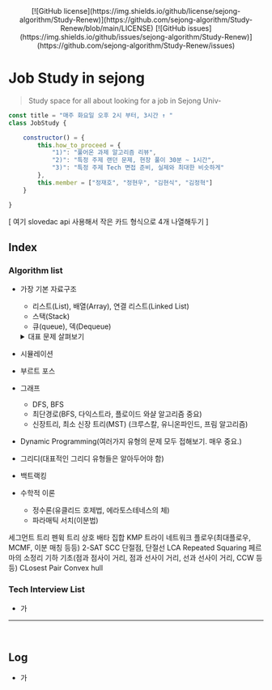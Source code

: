 <div align = "center">
[![GitHub license](https://img.shields.io/github/license/sejong-algorithm/Study-Renew)](https://github.com/sejong-algorithm/Study-Renew/blob/main/LICENSE)
[![GitHub issues](https://img.shields.io/github/issues/sejong-algorithm/Study-Renew)](https://github.com/sejong-algorithm/Study-Renew/issues)
<!-- [![GitHub forks](https://img.shields.io/github/forks/Nuung/all-about-javascript)](https://github.com/Nuung/all-about-javascript/network) -->
<!-- [![GitHub stars](https://img.shields.io/github/stars/Nuung/all-about-javascript)](https://github.com/Nuung/all-about-javascript/stargazers) -->
<!-- <div align = center><img src="https://github.com/Nuung/all-about-javascript/blob/master/NomadJS/images/clear.png" width="50%"/></div> -->
</div>

# Job Study in sejong 

> Study space for all about looking for a job in Sejong Univ-

``` javascript
const title = "매주 화요일 오후 2시 부터, 3시간 ↑ "
class JobStudy {

    constructor() = {
        this.how_to_proceed = {
            "1)": "풀어온 과제 알고리즘 리뷰",
            "2)": "특정 주제 랜던 문제, 현장 풀이 30분 ~ 1시간",
            "3)": "특정 주제 Tech 면접 준비, 실제와 최대한 비슷하게"
        },
        this.member = ["정재호", "정현우", "김현식", "김정혁"]
    }

}
```

[ 여기 slovedac api 사용해서 작은 카드 형식으로 4개 나열해두기 ]

## Index

### Algorithm list 

- 가장 기본 자료구조
    - 리스트(List), 배열(Array), 연결 리스트(Linked List)
    - 스택(Stack)
    - 큐(queue), 덱(Dequeue)
    <details>
    <summary>대표 문제 살펴보기</summary>
    <div markdown="1">
        |제목|내용|
        |--|--|
        |1|1|
        |2|10|
    </div>
    </details>

- 시뮬레이션 

- 부르트 포스

- 그래프 
    - DFS, BFS
    - 최단경로(BFS, 다익스트라, 플로이드 와샬 알고리즘 중요)
    - 신장트리, 최소 신장 트리(MST) (크루스칼, 유니온파인드, 프림 알고리즘)

- Dynamic Programming(여러가지 유형의 문제 모두 접해보기. 매우 중요.)

- 그리디(대표적인 그리디 유형들은 알아두어야 함)

- 백트랙킹

- 수학적 이론 
    - 정수론(유클리드 호제법, 에라토스테네스의 체)
    - 파라매틱 서치(이분법)




세그먼트 트리
펜윅 트리
상호 배타 집합
KMP
트라이
네트워크 플로우(최대플로우, MCMF, 이분 매칭 등등)
2-SAT
SCC
단절점, 단절선
LCA
Repeated Squaring
페르마의 소정리
기하 기초(점과 점사이 거리, 점과 선사이 거리, 선과 선사이 거리, CCW 등등)
CLosest Pair
Convex hull


### Tech Interview List

- 가 


<hr/>
<br/>


## Log

- 가 